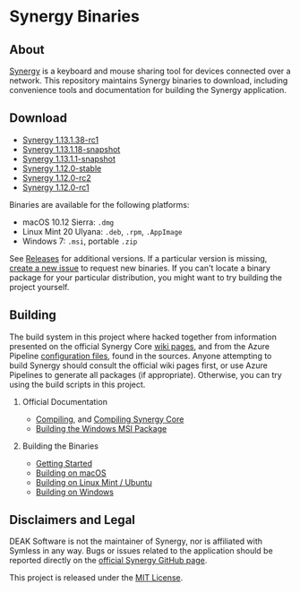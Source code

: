 # Synergy Binaries

## About

[Synergy](https://github.com/symless/synergy-core) is a keyboard and mouse sharing tool for devices connected over a network. This repository maintains Synergy binaries to download, including convenience tools and documentation for building the Synergy application.

## Download

* [Synergy 1.13.1.38-rc1](https://github.com/DEAKSoftware/Synergy-Binaries/releases/tag/1.13.1.38-rc1)
* [Synergy 1.13.1.18-snapshot](https://github.com/DEAKSoftware/Synergy-Binaries/releases/tag/1.13.1.18-snapshot)
* [Synergy 1.13.1.1-snapshot](https://github.com/DEAKSoftware/Synergy-Binaries/releases/tag/1.13.1.1-snapshot)
* [Synergy 1.12.0-stable](https://github.com/DEAKSoftware/Synergy-Binaries/releases/tag/1.12.0-stable)
* [Synergy 1.12.0-rc2](https://github.com/DEAKSoftware/Synergy-Binaries/releases/tag/1.12.0-rc2)
* [Synergy 1.12.0-rc1](https://github.com/DEAKSoftware/Synergy-Binaries/releases/tag/1.12.0-rc1)

Binaries are available for the following platforms:

* macOS 10.12 Sierra: `.dmg`
* Linux Mint 20 Ulyana: `.deb`, `.rpm`, `.AppImage`
* Windows 7: `.msi`, portable `.zip`

See [Releases](https://github.com/DEAKSoftware/Synergy-Binaries/releases) for additional versions. If a particular version is missing, [create a new issue](https://github.com/DEAKSoftware/Synergy-Binaries/issues/new/choose) to request new binaries. If you can't locate a binary package for your particular distribution, you might want to try building the project yourself.

## Building

The build system in this project where hacked together from information presented on the official Synergy Core [wiki pages](https://github.com/symless/synergy-core/wiki/), and from the Azure Pipeline [configuration files](https://github.com/symless/synergy-core/tree/master/CI/), found in the sources. Anyone attempting to build Synergy should consult the official wiki pages first, or use Azure Pipelines to generate all packages (if appropriate). Otherwise, you can try using the build scripts in this project.

1. Official Documentation
	* [Compiling](https://github.com/symless/synergy-core/wiki/Compiling), and [Compiling Synergy Core](https://github.com/symless/synergy-core/wiki/Compiling-Synergy-Core)
	* [Building the Windows MSI Package](https://github.com/symless/synergy-core/wiki/Building-the-Windows-MSI-Package)

2. Building the Binaries
	* [Getting Started](./Documentation/GettingStarted.md)
	* [Building on macOS](./Documentation/BuildingOnDarwin.md)
	* [Building on Linux Mint / Ubuntu](./Documentation/BuildingOnLinux.md)
	* [Building on Windows](./Documentation/BuildingOnWindows.md)

## Disclaimers and Legal

DEAK Software is not the maintainer of Synergy, nor is affiliated with Symless in any way. Bugs or issues related to the application should be reported directly on the [official Synergy GitHub page](https://github.com/symless/synergy-core).

This project is released under the [MIT License](./license.md).
